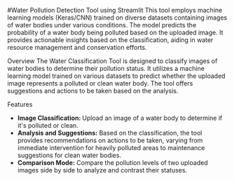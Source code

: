 #Water Pollution Detection Tool using Streamlit
This tool employs machine learning models (Keras/CNN) trained on diverse datasets containing images of water bodies under various conditions. The model predicts the probability of a water body being polluted based on the uploaded image. It provides actionable insights based on the classification, aiding in water resource management and conservation efforts.

Overview
The Water Classification Tool is designed to classify images of water bodies to determine their pollution status. It utilizes a machine learning model trained on various datasets to predict whether the uploaded image represents a polluted or clean water body. The tool offers suggestions and actions to be taken based on the analysis.

Features
<ul>
<li><b>Image Classification: </b>Upload an image of a water body to determine if it's polluted or clean.
<li><b>Analysis and Suggestions:</b> Based on the classification, the tool provides recommendations on actions to be taken, varying from immediate intervention for heavily polluted areas to maintenance suggestions for clean water bodies.
<li><b>Comparison Mode:</b> Compare the pollution levels of two uploaded images side by side to analyze and contrast their statuses.
</ul>
